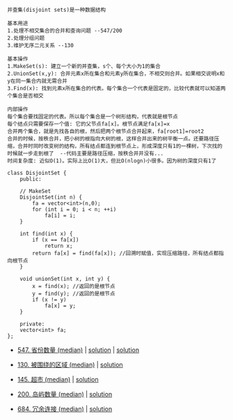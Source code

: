 
```
并查集(disjoint sets)是一种数据结构

基本用途
1.处理不相交集合的合并和查询问题 --547/200
2.处理分组问题
3.维护无序二元关系 --130

基本操作
1.MakeSet(s): 建立一个新的并查集，s个、每个大小为1的集合
2.UnionSet(x,y): 合并元素x所在集合和元素y所在集合，不相交则合并。如果相交说明x和y在同一集合内就无需合并
3.Find(x): 找到元素x所在集合的代表。每个集合一个代表是固定的，比较代表就可以知道两个集合是否相交

内部操作
每个集合要找固定的代表。所以每个集合是一个树形结构，代表就是根节点
每个结点只需要保存一个值: 它的父节点fa[x]。根节点满足fa[x]=x
合并两个集合，就是先找各自的根，然后把两个根节点合并起来，fa[root1]=root2
合并的时候，按秩合并，把小树的根指向大树的根，这样合并出来的树平衡一点。还要路径压缩，合并时同时改变树的结构，所有结点都连到根节点上，形成深度只有1的一棵树，下次找的时候就一步走到根了  --代码主要是路径压缩，按秩合并并没有...
时间复杂度: 近似O(1)。实际上比O(1)大，但比O(nlogn)小很多。因为树的深度只有1了

class DisjointSet {
    public:

    // MakeSet
    DisjointSet(int n) {
        fa = vector<int>(n,0);
        for (int i = 0; i < n; ++i)
            fa[i] = i;
    }

    int find(int x) {
        if (x == fa[x])
            return x;
        return fa[x] = find(fa[x]); //回溯时赋值，实现压缩路径，所有结点都指向根节点
    }

    void unionSet(int x, int y) {
        x = find(x); //返回的是根节点
        y = find(y); //返回的是根节点
        if (x != y)
            fa[x] = y;
    }

    private:
    vector<int> fa;
};

```

- [547. 省份数量 (median)](https://leetcode-cn.com/problems/number-of-provinces/) | [solution](https://leetcode-cn.com/problems/perfect-squares/) |  [solution](https://github.com/qcxu-super/LeetCode/blob/master/12_并查集/547findCircleNum.cpp)

- [130. 被围绕的区域 (median)](https://leetcode-cn.com/problems/surrounded-regions/) | [solution](https://github.com/qcxu-super/LeetCode/blob/master/12_并查集/130solve.cpp)

- [145. 超市 (median)](https://www.acwing.com/problem/content/147/) | [solution](https://github.com/qcxu-super/LeetCode/blob/master/12_并查集/145maxProfit.cpp)

- [200. 岛屿数量 (median)](https://leetcode-cn.com/problems/number-of-islands/) | [solution](https://github.com/qcxu-super/LeetCode/blob/master/12_并查集/200numIslands.cpp)

- [684. 冗余连接 (median)](https://leetcode-cn.com/problems/redundant-connection/) | [solution](https://github.com/qcxu-super/LeetCode/blob/master/12_并查集/684findRedundantConnection.cpp)